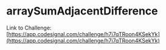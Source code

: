 # arraySumAdjacentDifference

Link to Challenge: [https://app.codesignal.com/challenge/h7i7qTRoon4KSekYk](https://app.codesignal.com/challenge/h7i7qTRoon4KSekYk)